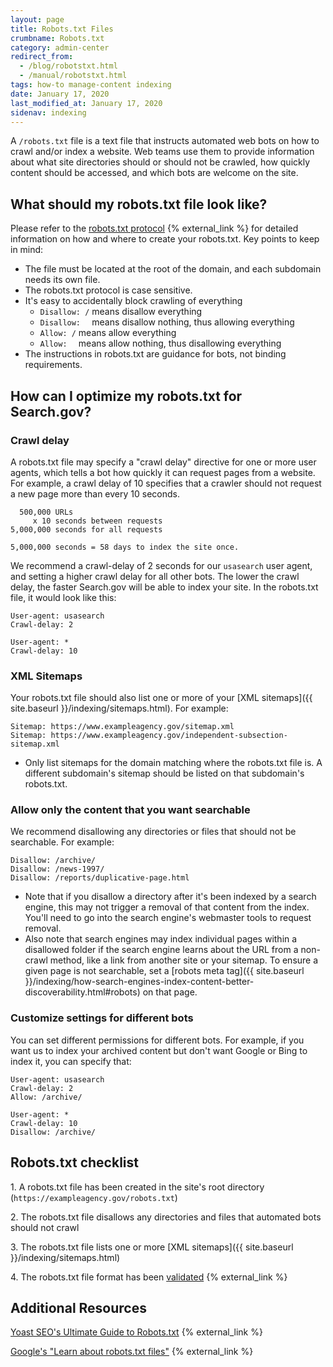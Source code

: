 ```yaml
---
layout: page
title: Robots.txt Files
crumbname: Robots.txt
category: admin-center
redirect_from: 
  - /blog/robotstxt.html
  - /manual/robotstxt.html
tags: how-to manage-content indexing
date: January 17, 2020
last_modified_at: January 17, 2020
sidenav: indexing
---
```


A `/robots.txt` file is a text file that instructs automated web bots on how to crawl and/or index a website. Web teams use them to provide information about what site directories should or should not be crawled, how quickly content should be accessed, and which bots are welcome on the site.

## What should my robots.txt file look like?
Please refer to the [robots.txt protocol](http://www.robotstxt.org/robotstxt.html) {% external_link %} for detailed information on how and where to create your robots.txt. Key points to keep in mind:

* The file must be located at the root of the domain, and each subdomain needs its own file.
* The robots.txt protocol is case sensitive.
* It's easy to accidentally block crawling of everything
  * `Disallow: /` means disallow everything
  * `Disallow:  ` means disallow nothing, thus allowing everything
  * `Allow: /` means allow everything
  * `Allow:  ` means allow nothing, thus disallowing everything
* The instructions in robots.txt are guidance for bots, not binding requirements.

## How can I optimize my robots.txt for Search.gov?

### Crawl delay
A robots.txt file may specify a "crawl delay" directive for one or more user agents, which tells a bot how quickly it can request pages from a website. For example, a crawl delay of 10 specifies that a crawler should not request a new page more than every 10 seconds.

```
  500,000 URLs
     x 10 seconds between requests
5,000,000 seconds for all requests

5,000,000 seconds = 58 days to index the site once.
```

We recommend a crawl-delay of 2 seconds for our `usasearch` user agent, and setting a higher crawl delay for all other bots. The lower the crawl delay, the faster Search.gov will be able to index your site. In the robots.txt file, it would look like this:

```
User-agent: usasearch  
Crawl-delay: 2

User-agent: *
Crawl-delay: 10
```

### XML Sitemaps
Your robots.txt file should also list one or more of your [XML sitemaps]({{ site.baseurl }}/indexing/sitemaps.html). For example:

```
Sitemap: https://www.exampleagency.gov/sitemap.xml
Sitemap: https://www.exampleagency.gov/independent-subsection-sitemap.xml
```
* Only list sitemaps for the domain matching where the robots.txt file is. A different subdomain's sitemap should be listed on that subdomain's robots.txt.

### Allow only the content that you want searchable 
We recommend disallowing any directories or files that should not be searchable. For example:

```
Disallow: /archive/
Disallow: /news-1997/
Disallow: /reports/duplicative-page.html
```

* Note that if you disallow a directory after it's been indexed by a search engine, this may not trigger a removal of that content from the index. You'll need to go into the search engine's webmaster tools to request removal.
* Also note that search engines may index individual pages within a disallowed folder if the search engine learns about the URL from a non-crawl method, like a link from another site or your sitemap. To ensure a given page is not searchable, set a [robots meta tag]({{ site.baseurl }}/indexing/how-search-engines-index-content-better-discoverability.html#robots) on that page.


### Customize settings for different bots
You can set different permissions for different bots. For example, if you want us to index your archived content but don't want Google or Bing to index it, you can specify that:

```
User-agent: usasearch  
Crawl-delay: 2
Allow: /archive/

User-agent: *
Crawl-delay: 10
Disallow: /archive/
```

## Robots.txt checklist
<i class="icon-check" ></i> 1. A robots.txt file has been created in the site's root directory (`https://exampleagency.gov/robots.txt`)

<i class="icon-check"></i> 2. The robots.txt file disallows any directories and files that automated bots should not crawl

<i class="icon-check"></i> 3. The robots.txt file lists one or more [XML sitemaps]({{ site.baseurl }}/indexing/sitemaps.html)  

<i class="icon-check"></i> 4. The robots.txt file format has been [validated](https://www.websiteplanet.com/webtools/sitemap-validator/) {% external_link %}

## Additional Resources
[Yoast SEO's Ultimate Guide to Robots.txt](https://yoast.com/ultimate-guide-robots-txt/) {% external_link %}  

[Google's "Learn about robots.txt files"](https://support.google.com/webmasters/answer/6062608?hl=en&ref_topic=6061961) {% external_link %}  


